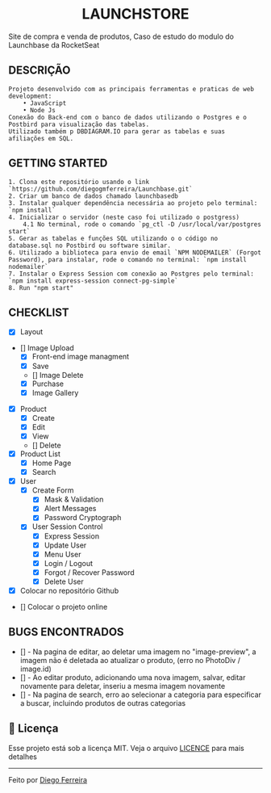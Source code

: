 <h1 align="center">
LAUNCHSTORE
</h1>
    Site de compra e venda de produtos, 
    Caso de estudo do modulo do Launchbase da RocketSeat

## DESCRIÇÃO
    Projeto desenvolvido com as principais ferramentas e praticas de web development:
        • JavaScript
        • Node Js
    Conexão do Back-end com o banco de dados utilizando o Postgres e o Postbird para visualização das tabelas. 
    Utilizado também p DBDIAGRAM.IO para gerar as tabelas e suas afiliações em SQL.

## GETTING STARTED
    1. Clona este repositório usando o link `https://github.com/diegogmferreira/Launchbase.git`
    2. Criar um banco de dados chamado launchbasedb
    3. Instalar qualquer dependência necessária ao projeto pelo terminal: `npm install`
    4. Inicializar o servidor (neste caso foi utilizado o postgress)
        4.1 No terminal, rode o comando `pg_ctl -D /usr/local/var/postgres start`
    5. Gerar as tabelas e funções SQL utilizando o o código no database.sql no Postbird ou software similar.
    6. Utilizado a biblioteca para envio de email `NPM NODEMAILER` (Forgot Password), para instalar, rode o comando no terminal: `npm install nodemailer`
    7. Instalar o Express Session com conexão ao Postgres pelo terminal: `npm install express-session connect-pg-simple`
    8. Run "npm start" 



## CHECKLIST
-   [x] Layout
-   []  Image Upload 
    -   [x] Front-end image managment
    -   [x] Save
    -   []  Image Delete
    -   [x] Purchase
    -   [x] Image Gallery
-   [x] Product
    -   [x] Create
    -   [x] Edit
    -   [x] View
    -   [] Delete
-   [x] Product List
    -   [x] Home Page
    -   [x] Search
-   [x] User
    -   [x] Create Form
        -   [x] Mask & Validation
        -   [x] Alert Messages
        -   [x] Password Cryptograph
    -   [x] User Session Control
        -   [x] Express Session
        -   [x] Update User
        -   [x] Menu User
        -   [x] Login / Logout
        -   [x] Forgot / Recover Password
        -   [x] Delete User

-   [x] Colocar no repositório Github
-   [] Colocar o projeto online




## BUGS ENCONTRADOS

-   [] - Na pagina de editar, ao deletar uma imagem no "image-preview", a imagem não é deletada ao atualizar o produto, (erro no PhotoDiv / image.id)
-   [] - Ao editar produto, adicionando uma nova imagem, salvar, editar novamente para deletar, inseriu a mesma imagem novamente
-   [] - Na pagina de search, erro ao selecionar a categoria para especificar a buscar, incluindo produtos de outras categorias


## :memo: Licença
Esse projeto está sob a licença MIT. Veja o arquivo [LICENCE](/LICENCE) para mais detalhes

- - - 

Feito por [Diego Ferreira](http://linkedin.com/in/diegogmferreira)